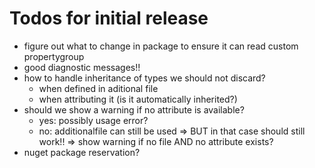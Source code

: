 # Todos for initial release

- figure out what to change in package to ensure it can read custom propertygroup
- good diagnostic messages!!
- how to handle inheritance of types we should not discard?
    - when defined in aditional file
    - when attributing it (is it automatically inherited?)
- should we show a warning if no attribute is available?
    - yes: possibly usage error?
    - no: additionalfile can still be used => BUT in that case should still work!!
        => show warning if no file AND no attribute exists?
- nuget package reservation?
